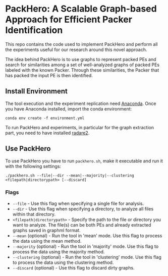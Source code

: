 # PackHero: A Scalable Graph-based Approach for Efficient Packer Identification

This repo contains the code used to implement PackHero and perform all the experiments useful for our research around this novel approach.

The idea behind PackHero is to use graphs to represent packed PEs and search for similarities among a set of well-analyzed graphs of packed PEs labeled with the known Packer. Through these similarities, the Packer that has packed the input PE is then identified.

## Install Environment
The tool execution and the experiment replication need [Anaconda](https://www.anaconda.com/). Once you have Anaconda installed, import the conda environment:
```console
conda env create -f environment.yml
```
To run PackHero and experiments, in particular for the graph extraction part, you need to have installed [radare2](https://rada.re/n/).
## Use PackHero
To use PackHero you have to run `packhero.sh`, make it executable and run it with the following settings:
```console
./packhero.sh --file|--dir --mean|--majority|--clustering <filepath|directorypath> [--discard]
```

### Flags

- `--file` - Use this flag when specifying a single file for analysis.
- `--dir` - Use this flag when specifying a directory, to analyze all files within that directory.
- `<filepath|directorypath>` - Specify the path to the file or directory you want to analyze. The file(s) can be both PEs and already extracted graphs saved in graphml format.
- `--mean` (optional) - Run the tool in 'mean' mode. Use this flag to process the data using the mean method.
- `--majority` (optional) - Run the tool in 'majority' mode. Use this flag to process the data using the majority method.
- `--clustering` (optional) - Run the tool in 'clustering' mode. Use this flag to process the data using the clustering method.
- `--discard` (optional) - Use this flag to discard dirty graphs.


